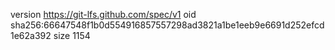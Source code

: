 version https://git-lfs.github.com/spec/v1
oid sha256:66647548f1b0d554916857557298ad3821a1be1eeb9e6691d252efcd1e62a392
size 1154
